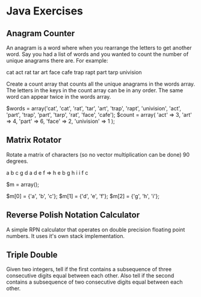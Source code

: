 # Java Exercises

## Anagram Counter

An anagram is a word where when you rearrange the letters to get another word.
Say you had a list of words and you wanted to count the number of unique anagrams there are. For example:

cat act
rat tar art
face cafe
trap rapt part tarp
univision
      
Create a count array that counts all the unique anagrams in the words array.
The letters in the keys in the count array can be in any order. The same word can appear twice in the words array.

$words = array('cat', 'cat', 'rat', 'tar', 'art', 'trap', 'rapt', 'univision', 'act', 'part', 'trap', 'part', 'tarp', 'rat', 'face', 'cafe');
$count = array( 'act' => 3,
        'art' => 4,
        'part' => 6,
        'face' => 2,
        'univision' => 1 );
        
## Matrix Rotator

Rotate a matrix of characters (so no vector multiplication can be done) 90 degrees.

a b c      g d a
d e f  =>  h e b
g h i      i f c

$m = array();

$m[0] = {'a', 'b', 'c'};
$m[1] = {'d', 'e', 'f'};
$m[2] = {'g', 'h', 'i'};

## Reverse Polish Notation Calculator

A simple RPN calculator that operates on double precision floating point numbers. It uses it's own stack implementation.

## Triple Double

Given two integers, tell if the first contains a subsequence of three consecutive digits equal between each other. Also tell if the second contains a subsequence of two consecutive digits equal between each other.


